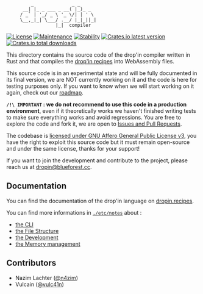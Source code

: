 ```
         _              _ _
      __| |_ _ ___ _ __( |_)_ _
     / _` | '_/ _ \ '_ \/| | ' \
     \__,_|_| \___/ .__/ |_|_||_|
                  |_|  compiler
```

[![License](https://img.shields.io/github/license/blue-forest/dropin)](../COPYING)
[![Maintenance](https://img.shields.io/badge/maintained-no-red.svg)](#)
[![Stability](https://img.shields.io/badge/stable-no-red.svg)](#)
[![Crates.io latest version](https://img.shields.io/crates/v/dropin)](https://crates.io/crates/dropin/versions)
[![Crates.io total downloads](https://img.shields.io/crates/d/dropin)](https://crates.io/crates/dropin)

This directory contains the source code of the drop'in compiler written in Rust and that compiles the [drop'in recipes](https://dropin.recipes) into WebAssembly files.

This source code is in an experimental state and will be fully documented in its final version, we are NOT currently working on it and the code is here for testing purposes only. If you want to know when we will start working on it again, check out our [roadmap](https://dropin.recipes/roadmap/).

**`/!\ IMPORTANT` : we do not recommend to use this code in a production environment**, even if it theoretically works we haven't finished writing tests to make sure everything works and avoid regressions. You are free to explore the code and fork it, we are open to [Issues and Pull Requests](https://github.com/blue-forest/contributing).

The codebase is [licensed under GNU Affero General Public License v3](../COPYING), you have the right to exploit this source code but it must remain open-source and under the same license, thanks for your support!

If you want to join the development and contribute to the project, please reach us at dropin@blueforest.cc.


## Documentation
You can find the documentation of the drop'in language on [dropin.recipes](https://dropin.recipes).

You can find more informations in [`./etc/notes`](./etc/notes) about :
 - [the CLI](./etc/notes/CLI.md)
 - [the File Structure](./etc/notes/Structure.md)
 - [the Development](./etc/notes/Development.md)
 - [the Memory management](./etc/notes/memory.md)


## Contributors
- Nazim Lachter ([@n4zim](https://github.com/n4zim))
- Vulcain ([@vulc41n](https://github.com/vulc41n))
